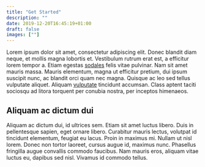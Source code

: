 ```yaml
---
title: "Get Started"
description: ""
date: 2019-12-20T16:45:19+01:00
draft: false
images: [""]
---
```


Lorem ipsum dolor sit amet, consectetur adipiscing elit. Donec blandit diam neque, et mollis magna lobortis et. Vestibulum rutrum erat est, a efficitur lorem tempor a. Etiam egestas [sodales]() felis vitae pulvinar. Nam sit amet mauris massa. Mauris elementum, magna ut efficitur pretium, dui ipsum suscipit nunc, ac blandit orci quam nec magna. Quisque ac leo sed tellus vulputate aliquet. Aliquam [vulputate]() tincidunt accumsan. Class aptent taciti sociosqu ad litora torquent per conubia nostra, per inceptos himenaeos.

## Aliquam ac dictum dui
Aliquam ac dictum dui, id ultrices sem. Etiam sit amet luctus libero. Duis in pellentesque sapien, eget ornare libero. Curabitur mauris lectus, volutpat id tincidunt elementum, feugiat eu lacus. Proin in maximus mi. Nullam ut nisl lorem. Donec non tortor laoreet, cursus augue id, maximus nunc. Phasellus fringilla augue convallis commodo faucibus. Nam mauris eros, aliquam vitae luctus eu, dapibus sed nisl. Vivamus id commodo tellus.
